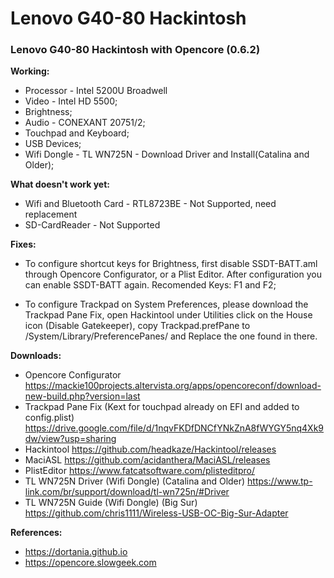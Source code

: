 # Lenovo G40-80 Hackintosh
### Lenovo G40-80 Hackintosh with Opencore (0.6.2)

**Working:**
* Processor - Intel 5200U Broadwell
* Video - Intel HD 5500;
* Brightness;
* Audio - CONEXANT 20751/2;
* Touchpad and Keyboard;
* USB Devices;
* Wifi Dongle - TL WN725N - Download Driver and Install(Catalina and Older);

**What doesn't work yet:**
* Wifi and Bluetooth Card - RTL8723BE - Not Supported, need replacement
* SD-CardReader - Not Supported

**Fixes:**
* To configure shortcut keys for Brightness, first disable SSDT-BATT.aml through Opencore Configurator, or a Plist Editor. After configuration you can enable SSDT-BATT again. Recomended Keys: F1 and F2;

* To configure Trackpad on System Preferences, please download the Trackpad Pane Fix, open Hackintool under Utilities click on the House icon (Disable Gatekeeper), copy Trackpad.prefPane to /System/Library/PreferencePanes/ and Replace the one found in there.

**Downloads:**
* Opencore Configurator
https://mackie100projects.altervista.org/apps/opencoreconf/download-new-build.php?version=last
* Trackpad Pane Fix (Kext for touchpad already on EFI and added to config.plist)
https://drive.google.com/file/d/1nqvFKDfDNCfYNkZnA8fWYGY5nq4Xk9dw/view?usp=sharing
* Hackintool
https://github.com/headkaze/Hackintool/releases
* MaciASL
https://github.com/acidanthera/MaciASL/releases
* PlistEditor
https://www.fatcatsoftware.com/plisteditpro/
* TL WN725N Driver (Wifi Dongle) (Catalina and Older)
https://www.tp-link.com/br/support/download/tl-wn725n/#Driver
* TL WN725N Guide (Wifi Dongle) (Big Sur)
https://github.com/chris1111/Wireless-USB-OC-Big-Sur-Adapter

**References:**
* https://dortania.github.io
* https://opencore.slowgeek.com
